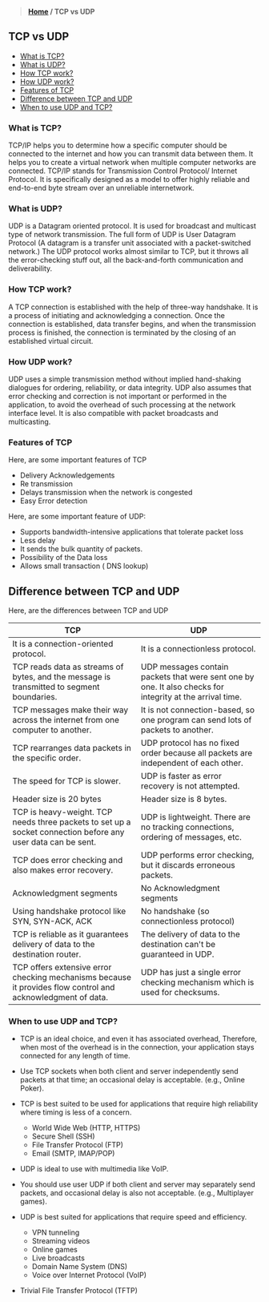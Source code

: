 > **[Home](https://github.com/RakeshKengale/RaKKeN)  /  TCP vs UDP**

## TCP vs UDP

- [What is TCP?](TCP_vs_UDP.md#what-is-tcp)
- [What is UDP?](TCP_vs_UDP.md#what-is-udp)
- [How TCP work?](TCP_vs_UDP.md#how-tcp-work)
- [How UDP work?](TCP_vs_UDP.md#how-udp-work)
- [Features of TCP](TCP_vs_UDP.md#features-of-tcp)
- [Difference between TCP and UDP](TCP_vs_UDP.md#difference-between-tcp-and-udp)
- [When to use UDP and TCP?](TCP_vs_UDP.md#when-to-use-udp-and-tcp)


### What is TCP?

TCP/IP helps you to determine how a specific computer should be connected to the internet and how you can transmit data between them. It helps you to create a virtual network when multiple computer networks are connected.
TCP/IP stands for Transmission Control Protocol/ Internet Protocol. It is specifically designed as a model to offer highly reliable and end-to-end byte stream over an unreliable internetwork.

### What is UDP?

UDP is a Datagram oriented protocol. It is used for broadcast and multicast type of network transmission. The full form of UDP is User Datagram Protocol (A datagram is a transfer unit associated with a packet-switched network.) The UDP protocol works almost similar to TCP, but it throws all the error-checking stuff out, all the back-and-forth communication and deliverability.

### How TCP work?

A TCP connection is established with the help of three-way handshake. It is a process of initiating and acknowledging a connection. Once the connection is established, data transfer begins, and when the transmission process is finished, the connection is terminated by the closing of an established virtual circuit.

### How UDP work?

UDP uses a simple transmission method without implied hand-shaking dialogues for ordering, reliability, or data integrity. UDP also assumes that error checking and correction is not important or performed in the application, to avoid the overhead of such processing at the network interface level. It is also compatible with packet broadcasts and multicasting.

### Features of TCP

Here, are some important features of TCP

- Delivery Acknowledgements
- Re transmission
- Delays transmission when the network is congested
- Easy Error detection

Here, are some important feature of UDP:

- Supports bandwidth-intensive applications that tolerate packet loss
- Less delay
- It sends the bulk quantity of packets.
- Possibility of the Data loss
- Allows small transaction ( DNS lookup)

## Difference between TCP and UDP

Here, are the differences between TCP and UDP

TCP | UDP
----- | -----
It is a connection-oriented protocol. | It is a connectionless protocol.
TCP reads data as streams of bytes, and the message is transmitted to segment boundaries. | UDP messages contain packets that were sent one by one. It also checks for integrity at the arrival time.
TCP messages make their way across the internet from one computer to another. | It is not connection-based, so one program can send lots of packets to another.
TCP rearranges data packets in the specific order. | UDP protocol has no fixed order because all packets are independent of each other.
The speed for TCP is slower. | UDP is faster as error recovery is not attempted.
Header size is 20 bytes | Header size is 8 bytes.
TCP is heavy-weight. TCP needs three packets to set up a socket connection before any user data can be sent. | UDP is lightweight. There are no tracking connections, ordering of messages, etc.
TCP does error checking and also makes error recovery. | UDP performs error checking, but it discards erroneous packets.
Acknowledgment segments | No Acknowledgment segments
Using handshake protocol like SYN, SYN-ACK, ACK | No handshake (so connectionless protocol)
TCP is reliable as it guarantees delivery of data to the destination router. | The delivery of data to the destination can't be guaranteed in UDP.
TCP offers extensive error checking mechanisms because it provides flow control and acknowledgment of data. | UDP has just a single error checking mechanism which is used for checksums.


### When to use UDP and TCP?

- TCP is an ideal choice, and even it has associated overhead, Therefore, when most of the overhead is in the connection, your application stays connected for any length of time.
- Use TCP sockets when both client and server independently send packets at that time; an occasional delay is acceptable. (e.g., Online Poker).
- TCP is best suited to be used for applications that require high reliability where timing is less of a concern.
  - World Wide Web (HTTP, HTTPS)
  - Secure Shell (SSH)
  - File Transfer Protocol (FTP)
  - Email (SMTP, IMAP/POP)

- UDP is ideal to use with multimedia like VoIP.
- You should use user UDP if both client and server may separately send packets, and occasional delay is also not acceptable. (e.g., Multiplayer games).
- UDP is best suited for applications that require speed and efficiency.
  - VPN tunneling
  - Streaming videos
  - Online games
  - Live broadcasts
  - Domain Name System (DNS)
  - Voice over Internet Protocol (VoIP)
- Trivial File Transfer Protocol (TFTP)
